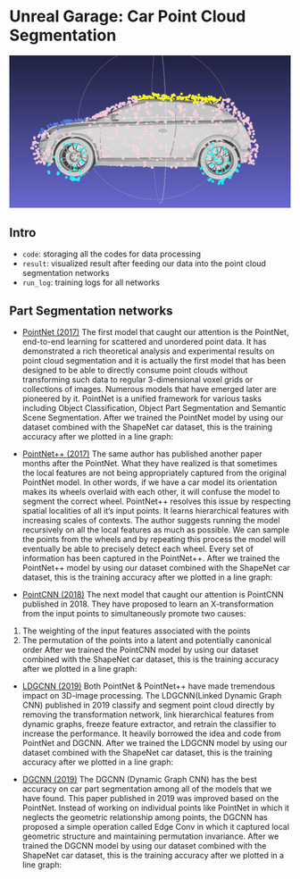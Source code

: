 # Unreal Garage: Car Point Cloud Segmentation 

![mesh with pcd](https://github.com/fdshan/cv_project/blob/main/result/mesh_w_pcd.png)

## Intro 
* `code`: storaging all the codes for data processing
* `result`: visualized result after feeding our data into the point cloud segmentation networks
* `run_log`: training logs for all networks

## Part Segmentation networks
* [PointNet (2017)](https://github.com/charlesq34/pointnet) The first model that caught our attention is the PointNet, end-to-end learning for scattered and unordered point data. It has demonstrated a rich theoretical analysis and experimental results on point cloud segmentation and it is actually the first model that has been designed to be able to directly consume point clouds without transforming such data to regular 3-dimensional voxel grids or collections of images. Numerous models that have emerged later are pioneered by it. PointNet is a unified framework for various tasks including Object Classification, Object Part Segmentation and Semantic Scene Segmentation. After we trained the PointNet model by using our dataset combined with the ShapeNet car dataset, this is the training accuracy after we plotted in a line graph:

* [PointNet++ (2017)](https://github.com/charlesq34/pointnet2) The same author has published another paper months after the PointNet. What they have realized is that sometimes the local features are not being appropriately captured from the original PointNet model. In other words, if we have a car model its orientation makes its wheels overlaid with each other, it will confuse the model to segment the correct wheel. PointNet++ resolves this issue by respecting spatial localities of all it’s input points. It learns hierarchical features with increasing scales of contexts. The author suggests running the model recursively on all the local features as much as possible. We can sample the points from the wheels and by repeating this process the model will eventually be able to precisely detect each wheel. Every set of information has been captured in the PointNet++. After we trained the PointNet++ model by using our dataset combined with the ShapeNet car dataset, this is the training accuracy after we plotted in a line graph:

* [PointCNN (2018)](https://github.com/yangyanli/PointCNN) The next model that caught our attention is PointCNN published in 2018. They have proposed to learn an X-transformation from the input points to simultaneously promote two causes:
1. The weighting of the input features associated with the points
2. The permutation of the points into a latent and potentially canonical order
After we trained the PointCNN model by using our dataset combined with the ShapeNet car dataset, this is the training accuracy after we plotted in a line graph:

* [LDGCNN (2019)](https://github.com/KuangenZhang/ldgcnn) Both PointNet & PointNet++ have made tremendous impact on 3D-image processing. The LDGCNN(Linked Dynamic Graph CNN) published in 2019 classify and segment point cloud directly by removing the transformation network, link hierarchical features from dynamic graphs, freeze feature extractor, and retrain the classifier to increase the performance. It heavily borrowed the idea and code from PointNet and DGCNN. After we trained the LDGCNN model by using our dataset combined with the ShapeNet car dataset, this is the training accuracy after we plotted in a line graph:

* [DGCNN (2019)](https://github.com/WangYueFt/dgcnn) The DGCNN (Dynamic Graph CNN) has the best accuracy on car part segmentation among all of the models that we have found. This paper published in 2019 was improved based on the PointNet. Instead of working on individual points like PointNet in which it neglects the geometric relationship among points, the DGCNN has proposed a simple operation called Edge Conv in which it captured local geometric structure and maintaining permutation invariance. After we trained the DGCNN model by using our dataset combined with the ShapeNet car dataset, this is the training accuracy after we plotted in a line graph:

